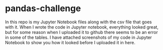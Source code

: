 # pandas-challenge

In this repo is my Jupyter Notebook files along with the csv file that goes with it. When I wrote the code in Jupyter notebook, everything looked great, but for some reason when I uploaded it to github there seems to be an error in some of the tables. I have attached screenshots of my code in Jupyter Notebook to show you how it looked before I uploaded it in here.
